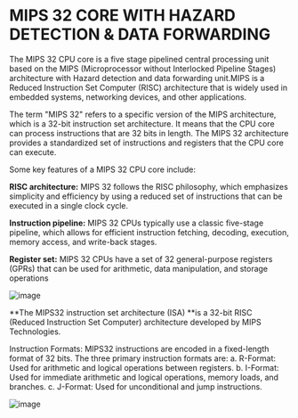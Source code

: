 # MIPS 32 CORE WITH HAZARD DETECTION & DATA FORWARDING 
 The MIPS 32 CPU core is a five stage pipelined central processing unit based on the MIPS (Microprocessor without Interlocked Pipeline Stages) architecture with Hazard detection and data forwarding unit.MIPS is a Reduced Instruction Set Computer (RISC) architecture that is widely used in embedded systems, networking devices, and other applications.
 
The term "MIPS 32" refers to a specific version of the MIPS architecture, which is a 32-bit instruction set architecture. It means that the CPU core can process instructions that are 32 bits in length. The MIPS 32 architecture provides a standardized set of instructions and registers that the CPU core can execute.

Some key features of a MIPS 32 CPU core include:

**RISC architecture:** MIPS 32 follows the RISC philosophy, which emphasizes simplicity and efficiency by using a reduced set of instructions that can be executed in a single clock cycle.

**Instruction pipeline:** MIPS 32 CPUs typically use a classic five-stage pipeline, which allows for efficient instruction fetching, decoding, execution, memory access, and write-back stages.

**Register set:** MIPS 32 CPUs have a set of 32 general-purpose registers (GPRs) that can be used for arithmetic, data manipulation, and storage operations

![image](https://github.com/sivaram-07/MIPS32/assets/114935240/0da78841-4978-45b3-8623-c707c4028a6e)



**The MIPS32 instruction set architecture (ISA) **is a 32-bit RISC (Reduced Instruction Set Computer) architecture developed by MIPS Technologies. 

Instruction Formats: MIPS32 instructions are encoded in a fixed-length format of 32 bits. The three primary instruction formats are:
a. R-Format: Used for arithmetic and logical operations between registers.
b. I-Format: Used for immediate arithmetic and logical operations, memory loads, and branches.
c. J-Format: Used for unconditional and jump instructions.

![image](https://github.com/sivaram-07/MIPS32/assets/114935240/d7aeec68-aeaf-49a8-b935-605bb3f36dbd)
